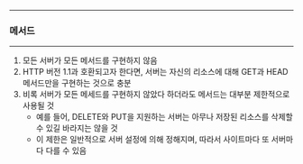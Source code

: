 -----
### 메서드
-----
1. 모든 서버가 모든 메서드를 구현하지 않음
2. HTTP 버전 1.1과 호환되고자 한다면, 서버는 자신의 리소스에 대해 GET과 HEAD 메서드만을 구현하는 것으로 충분
3. 비록 서버가 모든 메세드를 구현하지 않았다 하더라도 메서드는 대부분 제한적으로 사용될 것
   - 예를 들어, DELETE와 PUT을 지원하는 서버는 아무나 저장된 리소스를 삭제할 수 있길 바라지는 않을 것
   - 이 제한은 일반적으로 서버 설정에 의해 정해지며, 따라서 사이트마다 또 서버마다 다를 수 있음
